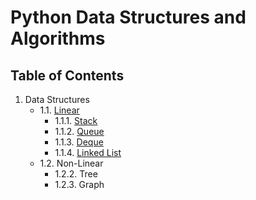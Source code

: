 # Python Data Structures and Algorithms
## Table of Contents
1. Data Structures
    * 1.1. [Linear](https://github.com/lozhkinandrei/python-data-structures-algorithms/tree/master/data_structures/linear)
        * 1.1.1. [Stack](https://github.com/lozhkinandrei/python-data-structures-algorithms/tree/master/data_structures/linear/stack)
        * 1.1.2. [Queue](https://github.com/lozhkinandrei/python-data-structures-algorithms/tree/master/data_structures/linear/queue)
        * 1.1.3. [Deque](https://github.com/lozhkinandrei/python-data-structures-algorithms/tree/master/data_structures/linear/deque)
        * 1.1.4. [Linked List](https://github.com/lozhkinandrei/python-data-structures-algorithms/tree/master/data_structures/linear/linked_list)
    * 1.2. Non-Linear
        * 1.2.2. Tree
        * 1.2.3. Graph
